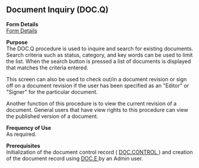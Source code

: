 ##  Document Inquiry (DOC.Q)

<PageHeader />

**Form Details**  
[ Form Details ](DOC-Q-1/README.md)   

**Purpose**  
The DOC.Q procedure is used to inquire and search for existing documents.
Search criteria such as status, category, and key words can be used to limit
the list. When the search button is pressed a list of documents is displayed
that matches the criteria entered.  
  
This screen can also be used to check out/in a document revision or sign off
on a document revision if the user has been specified as an "Editor" or
"Signer" for the particular document.  
  
Another function of this procedure is to view the current revision of a
document. General users that have view rights to this procedure can view the
published version of a document.

**Frequency of Use**  
As required.

**Prerequisites**  
Initialization of the document control record ( [ DOC.CONTROL ](DOC-CONTROL/README.md) ) and creation of the document record using [ DOC.E ](../../../../rover/DOC-OVERVIEW/Doc-Control/DOC-E) by an Admin user. 

<badge text= "Version 8.10.57" vertical="middle" />

<PageFooter />